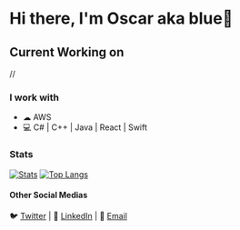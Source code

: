 # Hi there, I'm Oscar aka blue👋
## Current Working on
//

### I work with
* ☁  AWS 
* 💻 C# | C++ | Java | React | Swift

### Stats
[![Stats](https://github-readme-stats.vercel.app/api?username=blue-1ms)](https://github.com/blue-1ms)
[![Top Langs](https://github-readme-stats.vercel.app/api/top-langs/?username=blue-1ms&layout=compact)](https://github.com/blue-1ms)

#### Other Social Medias
🐦 [Twitter](https://twitter.com/rainlink) | 💼 [LinkedIn](https://www.linkedin.com/in/oscar-1ms/) | 📧 [Email](mailto:blue@bluexguardian.com)
 

<!--
**blue-1ms/blue-1ms** is a ✨ _special_ ✨ repository because its `README.md` (this file) appears on your GitHub profile.
-->
